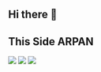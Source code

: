 ## Hi there 👋

<!--
**arpan2233/arpan2233** is a ✨ _special_ ✨ repository because its `README.md` (this file) appears on your GitHub profile.

Here are some ideas to get you started:

- 🔭 I’m currently working on ...
- 🌱 I’m currently learning ...
- 👯 I’m looking to collaborate on ...
- 🤔 I’m looking for help with ...
- 💬 Ask me about ...
- 📫 How to reach me: ...
- 😄 Pronouns: ...
- ⚡ Fun fact: ...
-->
## This Side ARPAN
<div class="badges" styles="display:flex;
        width:100%;
        padding:10px;
        justify-content:space-around;">
    <img styles="width: 150px;  height:150px;" src="https://assets.leetcode.com/static_assets/marketing/2024-50-lg.png"/>
    <img styles="width: 150px;  height:150px;" src="https://assets.leetcode.com/static_assets/marketing/2024-100-lg.png">
    <img styles="width: 150px;  height:150px;" src="https://leetcode.com/static/images/badges/2024/gif/2024-03.gif">
</div>
